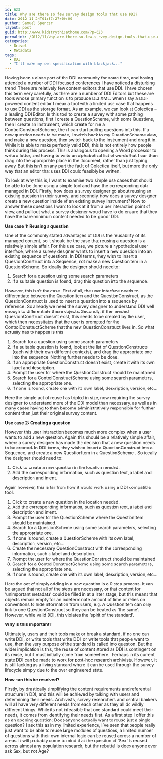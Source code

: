 ```yaml
---
id: 623
title: Why are there so few survey design tools that use DDI?
date: 2012-11-24T01:37:27+00:00
author: Samuel Spencer
layout: post
guid: http://www.kidstrythisathome.com/?p=623
permalink: /2012/11/why-are-there-so-few-survey-design-tools-that-use-ddi/
categories:
  - Drivel
  - Metadata
tags:
  - DDI
  - "I'll make my own specification with blackjack..."
---
```

Having been a close part of the DDI community for some time, and having attended a number of DDI focused conferences I have noticed a disturbing trend. There are relatively few content editors that use DDI. I have chosen this term very carefully, as there are a number of DDI Editors but these are tools whose primary function is to produce DDI XML. When I say a DDI-powered content editor I mean a tool with a limited use case that happens to use DDI as the storage format. As an example, we can look at Colectica &#8211; a leading DDI Editor. In this tool to create a survey with some pathing between questions, first I create a QuestionScheme, with some Questions, then I create an Instrument, which create for me a  ControlConstructScheme, then I can start pulling questions into this. If a new question needs to be made, I switch back to my QuestionScheme view, and make a new question, then switch back to the instrument and drag it in. While it is able to make perfectly valid DDI, this is not entirely how people think during this process. This is analogous to opening a Word processor to write a letter, and having to write an alphabetical list of words that I can then drag into the appropriate place in the document, rather than just typing away. But this isn&#8217;t on any part the fault of Colectica itself, but more the only way that an editor that uses DDI could feasibly be written.

To look at why this is, I want to examine two simple use cases that should be able to be done using a simple tool and have the corresponding data managed in DDI. Firstly, how does a survey designer go about reusing an existing question in their survey, and secondly, how does a survey designer create a new question inside of an existing survey instrument? Now to answer these questions I want to look at it from a uer interaction point of view, and pull out what a survey designer would have to do ensure that they have the bare minimum content needed to be &#8216;good&#8217; DDI.

**Use case 1: Reusing a question**

One of the commonly stated advantages of DDI is the reusability of its managed content, so it should be the case that reusing a question is a relatively simple affair. For this use case, we picture a hypothetical user interface, where a survey designer wants to insert a new question into an existing sequence of questions. In DDI terms, they wish to insert a QuestionConstruct into a Sequence, not make a new QuestionItem in a QuestionScheme. So ideally the designer should need to:

  1. Search for a question using some search parameters
  2. If a suitable question is found, drag this question into the sequence.

However, this isn&#8217;t the case. First of all, the user interface needs to differentiate between the QuestionItem and the QuestionConstruct, as the QuestionConstruct is used to insert a question into a sequence by reference. So already we need the survey designer to understand DDI well enough to differentiate these objects. Secondly, if the needed QuestionConstruct doesn&#8217;t exist, this needs to be created by the user, which then necessitates that the user is prompted for the ControlConstructScheme that the new QuestionConstruct lives in. So what actually has to happen is this

  1. Search for a question using some search parameters
  2. If a suitable question is found, look at the list of QuestionConstructs (each with their own different contexts), and drag the appropriate one into the sequence. Nothing further needs to be done.
  3. If an appropriate QuestionConstruct doesn&#8217;t exist, create it with its own label and description.
  4. Prompt the user for where the QuestionConstruct should be maintained
  5. Search for a ControlConstructScheme using some search parameters, selecting the appropriate one.
  6. If none is found, create one with its own label, description, version, etc&#8230;

Here the simple act of reuse has tripled in size, now requiring the survey designer to understand more of the DDI model than necessary, as well as in many cases having to then become administratively responsible for further content than just their original survey content.

**Use case 2: Creating a question**

However this user interaction becomes much more complex when a user wants to add a new question. Again this should be a relatively simple affair, where a survey designer has made the decision that a new question needs to be created. In DDI terms, they wish to insert a QuestionConstruct into a Sequence, and create a new QuestionItem in a QuestionScheme . So ideally the designer should need to:

  1. Click to create a new question in the location needed.
  2. Add the corresponding information, such as question text, a label and description and intent.

Again however, this is far from how it would work using a DDI compatible tool.

  1. Click to create a new question in the location needed.
  2. Add the corresponding information, such as question text, a label and description and intent. 
  3. Prompt the user for the QuestionScheme where the QuestionItem should be maintained. 
  4. Search for a QuestionScheme using some search parameters, selecting the appropriate one. 
  5. If none is found, create a QuestionScheme with its own label, description, version, etc&#8230; 
  6. Create the necessary QuestionConstruct with the corresponding information, such a label and description. 
  7. Prompt the user for where the QuestionConstruct should be maintained 
  8. Search for a ControlConstructScheme using some search parameters, selecting the appropriate one. 
  9. If none is found, create one with its own label, description, version, etc&#8230; 

Here the act of simply adding in a new question is a 9 step process. It can be argued that not all of the steps are necessary, or that content for &#8216;unimportant metadata&#8217; could be filled in at a later stage, but this means that objects remain empty for an indeterminate amount of time or relies on conventions to hide information from users, e.g. A QuestionItem can only link to one QuestionConstruct so they can be treated as &#8216;the same&#8217;. However, while valid DDI, this violates the &#8216;spirit of the standard&#8217;.

**Why is this important?**

Ultimately, users and their tools make or break a standard, if no one can write DDI, or write tools that write DDI, or write tools that people want to use, then the very purpose of the standard is called into question. But the wider implication is this, the reuse of content stored as DDI is contingent on its reuse, but it must initially come from somewhere.  Perhaps in its current state DDI can be made to work for post-hoc research archivists. However, it is still lacking as a living standard where it can be used through the survey lifecycle simply due to the over engineered state.

**How can this be resolved?**

Firstly, by drastically simplifying the content requirements and referential structure in DDI, and this will be achieved by talking with users and determining their needs. Archivists, survey researchers and central bankers will all have very different needs from each other as they all do wildly different things. While its not infeasible that one standard could meet their needs, it comes from identifying their needs first. As a first step I offer this as an opening question: Does anyone actually want to reuse just a single question? I ask this as in my limited experience, I&#8217;ve seen that people really just want to be able to reuse large modules of questions, a limited number of questions with their own internal logic can be reused across a number of areas. It will probably come to mind that the question of &#8216;Sex&#8217; is reused across almost any population research, but the rebuttal is does anyone ever ask Sex, but not Age?